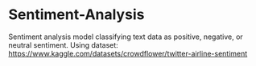 # Sentiment-Analysis
Sentiment analysis model classifying text data as positive, negative, or neutral sentiment.
Using dataset: https://www.kaggle.com/datasets/crowdflower/twitter-airline-sentiment
